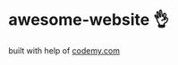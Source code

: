 # awesome-website :ok_hand:                                                                                                                                                                                         
built with help of <a href="http://johnelder.com/">codemy.com</a>

